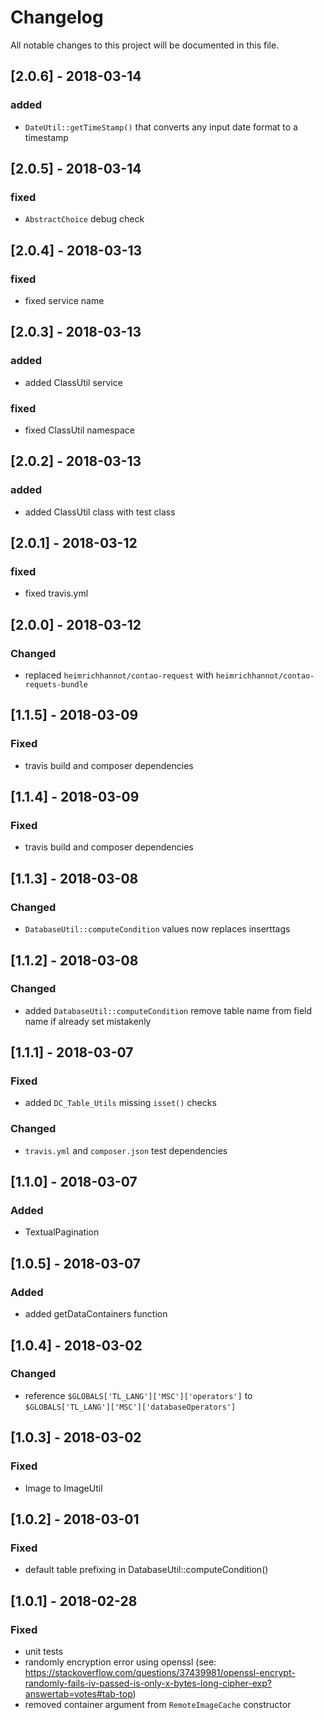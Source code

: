 # Changelog
All notable changes to this project will be documented in this file.

## [2.0.6] - 2018-03-14

### added
-  `DateUtil::getTimeStamp()` that converts any input date format to a timestamp 

## [2.0.5] - 2018-03-14

### fixed
-  `AbstractChoice` debug check

## [2.0.4] - 2018-03-13

### fixed
-  fixed service name

## [2.0.3] - 2018-03-13

### added
-  added ClassUtil service

### fixed
-  fixed ClassUtil namespace

## [2.0.2] - 2018-03-13

### added
-  added ClassUtil class with test class

## [2.0.1] - 2018-03-12

### fixed
-  fixed travis.yml

## [2.0.0] - 2018-03-12

### Changed
-  replaced `heimrichhannot/contao-request` with `heimrichhannot/contao-requets-bundle`

## [1.1.5] - 2018-03-09

### Fixed
-  travis build and composer dependencies

## [1.1.4] - 2018-03-09

### Fixed
-  travis build and composer dependencies

## [1.1.3] - 2018-03-08

### Changed
- `DatabaseUtil::computeCondition` values now replaces inserttags

## [1.1.2] - 2018-03-08

### Changed
- added `DatabaseUtil::computeCondition` remove table name from field name if already set mistakenly

## [1.1.1] - 2018-03-07

### Fixed
- added `DC_Table_Utils` missing `isset()` checks

### Changed
- `travis.yml` and `composer.json` test dependencies

## [1.1.0] - 2018-03-07

### Added
- TextualPagination

## [1.0.5] - 2018-03-07

### Added
- added getDataContainers function

## [1.0.4] - 2018-03-02

### Changed
- reference `$GLOBALS['TL_LANG']['MSC']['operators']` to `$GLOBALS['TL_LANG']['MSC']['databaseOperators']`

## [1.0.3] - 2018-03-02

### Fixed
- Image to ImageUtil

## [1.0.2] - 2018-03-01

### Fixed
- default table prefixing in DatabaseUtil::computeCondition()

## [1.0.1] - 2018-02-28

### Fixed
- unit tests
- randomly encryption error using openssl (see: https://stackoverflow.com/questions/37439981/openssl-encrypt-randomly-fails-iv-passed-is-only-x-bytes-long-cipher-exp?answertab=votes#tab-top)
- removed container argument from `RemoteImageCache` constructor
